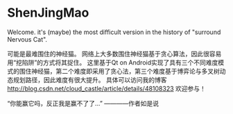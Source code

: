 # ShenJingMao
Welcome.
it's (maybe) the most difficult version in the history of "surround Nervous Cat".

可能是最难围住的神经猫。
网络上大多数围住神经猫基于贪心算法，因此很容易用“挖陷阱”的方式将其捉住。
这里基于Qt on Android实现了具有三个不同难度模式的围住神经猫，第二个难度即采用了贪心法，第三个难度基于博弈论与多叉树动态规划路径，因此难度有很大提升。
具体可以访问我的博客 http://blog.csdn.net/cloud_castle/article/details/48108323
欢迎参与！

“你能赢它吗，反正我是赢不了了...”
                                                        ————作者如是说
